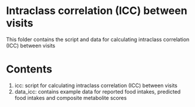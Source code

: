 # Intraclass correlation (ICC) between visits
This folder contains the script and data for calculating intraclass correlation (ICC) between visits

# Contents
1. icc: script for calculating intraclass correlation (ICC) between visits
2. data_icc: contains example data for reported food intakes, predicted food intakes and composite metabolite scores
